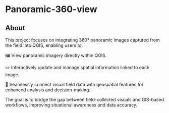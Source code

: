 # Panoramic-360-view

## About
This project focuses on integrating 360° panoramic images captured from the field into QGIS, enabling users to:

🖼️ View panoramic imagery directly within QGIS.

✏️ Interactively update and manage spatial information linked to each image.

🔄 Seamlessly connect visual field data with geospatial features for enhanced analysis and decision-making.

The goal is to bridge the gap between field-collected visuals and GIS-based workflows, improving situational awareness and data accuracy.

